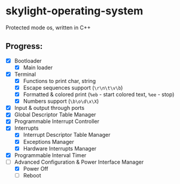 # skylight-operating-system
Protected mode os, written in C++
## Progress:
-   [X] Bootloader
    -   [X] Main loader
-	[X] Terminal
    -   [X] Functions to print char, string
    -   [X] Escape sequences support (`\r\n\t\v\b`)
    -   [X] Formatted & colored print (`%eb` - start colored text, `%ee` - stop)
    -   [X] Numbers support (`\b\o\d\x\X`)
-   [X] Input & output through ports
-   [X] Global Descriptor Table Manager
-   [X] Programmable Interrupt Controller
-   [X] Interrupts
    -   [X] Interrupt Descriptor Table Manager
    -   [X] Exceptions Manager
    -   [X] Hardware Interrupts Manager
-   [X] Programmable Interval Timer
-   [ ] Advanced Configuration & Power Interface Manager
    -   [X] Power Off
    -   [ ] Reboot